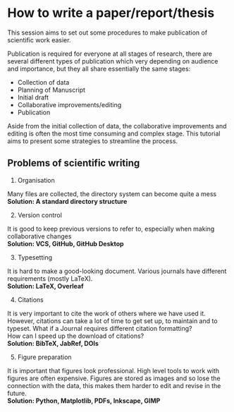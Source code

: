 # How to write a paper/report/thesis

This session aims to set out some procedures to make publication of scientific work easier.

Publication is required for everyone at all stages of research, there are several different types of publication which very depending on audience and importance, but they all share essentially the same stages:
* Collection of data
* Planning of Manuscript
*	Initial draft
*	Collaborative improvements/editing
*	Publication

Aside from the initial collection of data, the collaborative improvements and editing is often the most time consuming and complex stage. This tutorial aims to present some strategies to streamline the process.

## Problems of scientific writing

1.	Organisation

  Many files are collected, the directory system can become quite a mess  
  **Solution: A standard directory structure**

2.	Version control

  It is good to keep previous versions to refer to, especially when making collaborative changes  
  **Solution: VCS, GitHub, GitHub Desktop**

3.	Typesetting

  It is hard to make a good-looking document. Various journals have different requirements (mostly LaTeX).  
  **Solution: LaTeX, Overleaf** 

4.	Citations

  It is very important to cite the work of others where we have used it. However, citations can take a lot of time to get set up, to maintain and to typeset.
  What if a Journal requires different citation formatting?  
  How can I speed up the download of citations?  
  **Solution: BibTeX, JabRef, DOIs**

5.	Figure preparation

  It is important that figures look professional. High level tools to work with figures are often expensive. Figures are stored as images and so lose the connection with the data, this makes them harder to edit and revise in the future.  
  **Solution: Python, Matplotlib, PDFs, Inkscape, GIMP**
